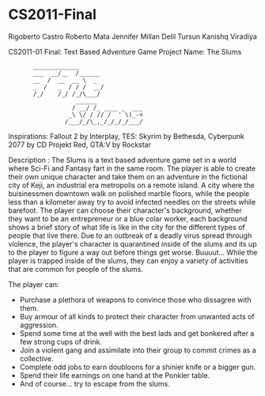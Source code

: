 # CS2011-Final

Rigoberto Castro
Roberto Mata
Jennifer Millan
Delil Tursun
Kanishq Viradiya

CS2011-01 Final: Text Based Adventure Game
Project Name: The Slums

           _____________
           ___  __/__  /______
           __  /  __  __ \  _
           _  /   _  / / /  __/
           /_/    /_/ /_/\___/
                       ______             
                      / __/ /_ ____ _  ___
                     _\ \/ / // /  ' \(_-<
                    /___/_/\_,_/_/_/_/___/

Inspirations: Fallout 2 by Interplay, TES: Skyrim by Bethesda, Cyberpunk 2077 by CD Projekt Red, GTA:V by Rockstar
 
Description : The Slums is a text based adventure game set in a world where Sci-Fi and Fantasy fart in the same room.
               The player is able to create their own unique character and take them on an adventure in the fictional city of Keji,
               an industrial era metropolis on a remote island. A city where the buisinessmen downtown walk on polished marble floors,
               while the people less than a kilometer away try to avoid infected needles on the streets while barefoot.
               The player can choose their character's background, whether they want to be an entrepreneur or a blue colar worker,
               each background shows a brief story of what life is like in the city for the different types of people that live there.
               Due to an outbreak of a deadly virus spread through violence, the player's character is quarantined inside of the
               slums and its up to the player to figure a way out before things get worse. Buuuut... While the player is trapped
               inside of the slums, they can enjoy a variety of activities that are common for people of the slums.
               
The player can:
- Purchase a plethora of weapons to convince those who dissagree with them.
- Buy armour of all kinds to protect their character from unwanted acts of aggression.
- Spend some time at the well with the best lads and get bonkered after a few strong cups of drink.
- Join a violent gang and assimilate into their group to commit crimes as a collective.
- Complete odd jobs to earn doubloons for a shinier knife or a bigger gun.
- Spend their life earnings on one hand at the Ponkler table.
- And of course... try to escape from the slums.
